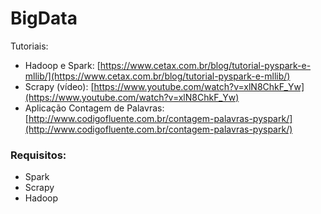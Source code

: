 # BigData

Tutoriais:

- Hadoop e Spark: [https://www.cetax.com.br/blog/tutorial-pyspark-e-mllib/](https://www.cetax.com.br/blog/tutorial-pyspark-e-mllib/)
- Scrapy (vídeo): [https://www.youtube.com/watch?v=xlN8ChkF_Yw](https://www.youtube.com/watch?v=xlN8ChkF_Yw)
- Aplicação Contagem de Palavras: [http://www.codigofluente.com.br/contagem-palavras-pyspark/](http://www.codigofluente.com.br/contagem-palavras-pyspark/)

### Requisitos:

- Spark
- Scrapy
- Hadoop

